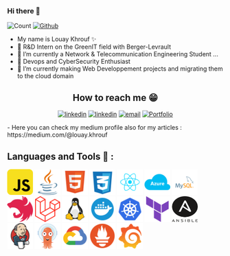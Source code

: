 ### Hi there 👋
![Count](https://visitor-badge.laobi.icu/badge?page_id=Louaykharouf26.Louaykharouf26) [![Github](https://img.shields.io/github/followers/Louaykharouf26?label=Follow&style=social)](https://github.com/Louaykharouf26)


- My name is Louay Khrouf ✨
- 🔭 R&D Intern on the GreenIT field with Berger-Levrault 
- 🔭 I’m currently a Network & Telecommunication Engineering Student  ...
- 🌱  Devops and CyberSecurity Enthusiast 
- 👯 I’m currently making Web Developpement projects and migrating them to the cloud domain 

<h2 align="center">
    <b>How to reach me 😁</b>
</h2>
<p align="center"><a href="https://www.linkedin.com/in/louay-k-77072083/" ><img src='https://i.imgur.com/vyL2VRi.png' alt='linkedin' height='40' ></a>
<a href="https://www.facebook.com/louay.kharouf" align="center" ><img src='https://i.imgur.com/wdFw6N0.png' alt='linkedin' height='40' ></a>
<a href="mailto:louaykharouf@gmail.com" align="center" ><img src='https://user-images.githubusercontent.com/59792971/164092165-318b4325-304b-4b3e-8143-eb8906976e4d.png' alt='email' height='40'></a>
<a href="https://louaykharouf.netlify.app/" align="center" ><img src='https://user-images.githubusercontent.com/59792971/164092695-39033b7c-6d7a-4519-b8d5-3a4cd59ee1bc.png' alt='Portfolio' height='40'></a>

</p>
- Here you can check my medium profile also for my articles : https://medium.com/@louay.khrouf 

## Languages and Tools 🔨 :
<p align="left">
<img width="60" height="60" alt="javascript" src="./icons/javascript-svgrepo-com.svg" />
<img width="60" height="60" alt="java" src="./icons/java-svgrepo-com.svg">
<img width="60" height="60" alt="html" src="./icons/html-svgrepo-com.svg" />
<img width="60" height="60" alt="css" src="./icons/css-3-svgrepo-com.svg" />
<img width="60" height="60" alt="react" src="./icons/react-javascript-js-framework-facebook-svgrepo-com.svg" />
<img width="60" height="60" alt="azure" src="./icons/microsoft-azure-svgrepo-com.svg" />
<img width="60" height="60" alt="mysql" src="./icons/mysql-logo-svgrepo-com.svg" />
<img width="60" height="60" alt="nestjs" src="./icons/nestjs-svgrepo-com.svg" />
<img width="60" height="60" alt="laravel" src="./icons/laravel-svgrepo-com.svg" />
<img width="60" height="60" alt="linux" src="./icons/linux-svgrepo-com.svg" />
<img width="60" height="60" alt="docker" src="./icons/docker-svgrepo-com.svg" />
<img width="60" height="60" alt="k8s" src="./icons/kubernetes-svgrepo-com.svg" />
<img width="60" height="60" alt="terraform" src="./icons/terraform-svgrepo-com.svg" />
<img width="60" height="60" alt="terraform" src="./icons/Ansible_logo.svg.png" />
<img width="60" height="60" alt="terraform" src="./icons/Jenkins.svg" />
<img width="60" height="60" alt="terraform" src="./icons/Argo CD.svg" />
<img width="60" height="60" alt="terraform" src="./icons/Google Cloud.svg" />
<img width="60" height="60" alt="terraform" src="./icons/Prometheus.svg" />
<img width="60" height="60" alt="terraform" src="./icons/Grafana.svg" />

<br />
<br />
